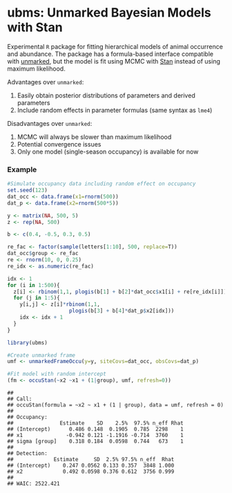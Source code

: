ubms: Unmarked Bayesian Models with Stan
========================================

Experimental `R` package for fitting hierarchical models of animal
occurrence and abundance. The package has a formula-based interface
compatible with
[unmarked](https://cran.r-project.org/web/packages/unmarked/index.html),
but the model is fit using MCMC with [Stan](https://mc-stan.org/)
instead of using maximum likelihood.

Advantages over `unmarked`:

1.  Easily obtain posterior distributions of parameters and derived
    parameters
2.  Include random effects in parameter formulas (same syntax as `lme4`)

Disadvantages over `unmarked`:

1.  MCMC will always be slower than maximum likelihood
2.  Potential convergence issues
3.  Only one model (single-season occupancy) is available for now

### Example

``` r
#Simulate occupancy data including random effect on occupancy
set.seed(123)
dat_occ <- data.frame(x1=rnorm(500))
dat_p <- data.frame(x2=rnorm(500*5))

y <- matrix(NA, 500, 5)
z <- rep(NA, 500)

b <- c(0.4, -0.5, 0.3, 0.5)

re_fac <- factor(sample(letters[1:10], 500, replace=T))
dat_occ$group <- re_fac
re <- rnorm(10, 0, 0.25)
re_idx <- as.numeric(re_fac)

idx <- 1
for (i in 1:500){
  z[i] <- rbinom(1,1, plogis(b[1] + b[2]*dat_occ$x1[i] + re[re_idx[i]]))
  for (j in 1:5){
    y[i,j] <- z[i]*rbinom(1,1, 
                    plogis(b[3] + b[4]*dat_p$x2[idx]))
    idx <- idx + 1
  }
}

library(ubms)

#Create unmarked frame
umf <- unmarkedFrameOccu(y=y, siteCovs=dat_occ, obsCovs=dat_p)

#Fit model with random intercept
(fm <- occuStan(~x2 ~x1 + (1|group), umf, refresh=0))
```

    ## 
    ## Call:
    ## occuStan(formula = ~x2 ~ x1 + (1 | group), data = umf, refresh = 0)
    ## 
    ## Occupancy:
    ##               Estimate    SD    2.5%  97.5% n_eff Rhat
    ## (Intercept)      0.486 0.148  0.1905  0.785  2298    1
    ## x1              -0.942 0.121 -1.1916 -0.714  3760    1
    ## sigma [group]    0.318 0.184  0.0598  0.744   673    1
    ## 
    ## Detection:
    ##             Estimate     SD  2.5% 97.5% n_eff  Rhat
    ## (Intercept)    0.247 0.0562 0.133 0.357  3848 1.000
    ## x2             0.492 0.0598 0.376 0.612  3756 0.999
    ## 
    ## WAIC: 2522.421
